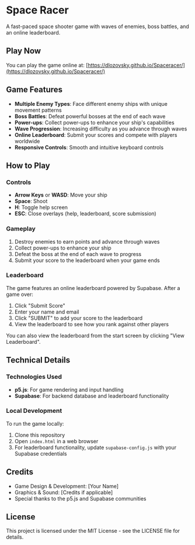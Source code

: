 # Space Racer

A fast-paced space shooter game with waves of enemies, boss battles, and an online leaderboard.

## Play Now

You can play the game online at: [https://dlozovsky.github.io/Spaceracer/](https://dlozovsky.github.io/Spaceracer/)

## Game Features

- **Multiple Enemy Types**: Face different enemy ships with unique movement patterns
- **Boss Battles**: Defeat powerful bosses at the end of each wave
- **Power-ups**: Collect power-ups to enhance your ship's capabilities
- **Wave Progression**: Increasing difficulty as you advance through waves
- **Online Leaderboard**: Submit your scores and compete with players worldwide
- **Responsive Controls**: Smooth and intuitive keyboard controls

## How to Play

### Controls
- **Arrow Keys** or **WASD**: Move your ship
- **Space**: Shoot
- **H**: Toggle help screen
- **ESC**: Close overlays (help, leaderboard, score submission)

### Gameplay
1. Destroy enemies to earn points and advance through waves
2. Collect power-ups to enhance your ship
3. Defeat the boss at the end of each wave to progress
4. Submit your score to the leaderboard when your game ends

### Leaderboard
The game features an online leaderboard powered by Supabase. After a game over:
1. Click "Submit Score"
2. Enter your name and email
3. Click "SUBMIT" to add your score to the leaderboard
4. View the leaderboard to see how you rank against other players

You can also view the leaderboard from the start screen by clicking "View Leaderboard".

## Technical Details

### Technologies Used
- **p5.js**: For game rendering and input handling
- **Supabase**: For backend database and leaderboard functionality

### Local Development
To run the game locally:
1. Clone this repository
2. Open `index.html` in a web browser
3. For leaderboard functionality, update `supabase-config.js` with your Supabase credentials

## Credits

- Game Design & Development: [Your Name]
- Graphics & Sound: [Credits if applicable]
- Special thanks to the p5.js and Supabase communities

## License

This project is licensed under the MIT License - see the LICENSE file for details. 
